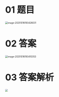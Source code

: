 # 01 题目

<img src="https://cvp.oss-cn-shanghai.aliyuncs.com/202510161934076.png" alt="image-20251016193426031" style="zoom:50%;" />



# 02 答案

<img src="https://cvp.oss-cn-shanghai.aliyuncs.com/202510161934415.png" alt="image-20251016193410353" style="zoom:50%;" />



# 03 答案解析

<img src="https://cvp.oss-cn-shanghai.aliyuncs.com/202510171217573.png" style="zoom:50%;" />



